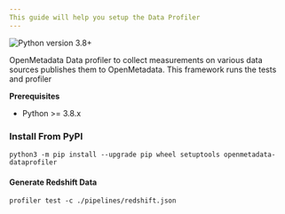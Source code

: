 ```yaml
---
This guide will help you setup the Data Profiler
---
```


![Python version 3.8+](https://img.shields.io/badge/python-3.8%2B-blue)

OpenMetadata Data profiler to collect measurements on various data sources
publishes them to OpenMetadata. This framework runs the tests and profiler

**Prerequisites**

- Python &gt;= 3.8.x

### Install From PyPI

```text
python3 -m pip install --upgrade pip wheel setuptools openmetadata-dataprofiler
```

#### Generate Redshift Data

```text
profiler test -c ./pipelines/redshift.json
```

